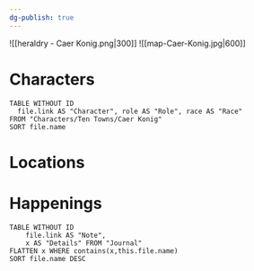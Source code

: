 ```yaml
---
dg-publish: true
---
```

![[heraldry - Caer Konig.png|300]]
![[map-Caer-Konig.jpg|600]]
# Characters

```dataview 
TABLE WITHOUT ID
  file.link AS "Character", role AS "Role", race AS "Race"
FROM "Characters/Ten Towns/Caer Konig"
SORT file.name
```

# Locations
# Happenings
```dataview
TABLE WITHOUT ID
	file.link AS "Note", 
	x AS "Details" FROM "Journal"
FLATTEN x WHERE contains(x,this.file.name) 
SORT file.name DESC
```
